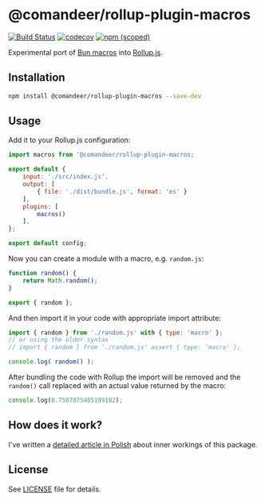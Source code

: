 # @comandeer/rollup-plugin-macros

[![Build Status](https://github.com/Comandeer/rollup-plugin-macros/workflows/CI/badge.svg)](https://github.com/Comandeer/rollup-plugin-macros/actions) [![codecov](https://codecov.io/gh/Comandeer/rollup-plugin-macros/branch/main/graph/badge.svg)](https://codecov.io/gh/Comandeer/rollup-plugin-macros) [![npm (scoped)](https://img.shields.io/npm/v/@comandeer/rollup-plugin-macros.svg)](https://npmjs.com/package/@comandeer/rollup-plugin-macros)

Experimental port of [Bun macros](https://bun.sh/blog/bun-macros) into [Rollup.js](https://rollupjs.org/).

## Installation

```bash
npm install @comandeer/rollup-plugin-macros --save-dev
```

## Usage

Add it to your Rollup.js configuration:

```javascript
import macros from '@comandeer/rollup-plugin-macros;

export default {
    input: './src/index.js',
    output: [
		{ file: './dist/bundle.js', format: 'es' }
	],
    plugins: [
		macros()
	],
};

export default config;
```

Now you can create a module with a macro, e.g. `random.js`:

```javascript
function random() {
	return Math.random();
}

export { random };
```

And then import it in your code with appropriate import attribute:

```javascript
import { random } from './random.js' with { type: 'macro' };
// or using the older syntax
// import { random } from './random.js' assert { type: 'macro' };

console.log( random() );
```

After bundling the code with Rollup the import will be removed and the `random()` call replaced with an actual value returned by the macro:

```javascript
console.log(0.7507075485199182);
```

## How does it work?

I've written a [detailed article in Polish](https://blog.comandeer.pl/makrony.html) about inner workings of this package.

## License

See [LICENSE](./LICENSE) file for details.
